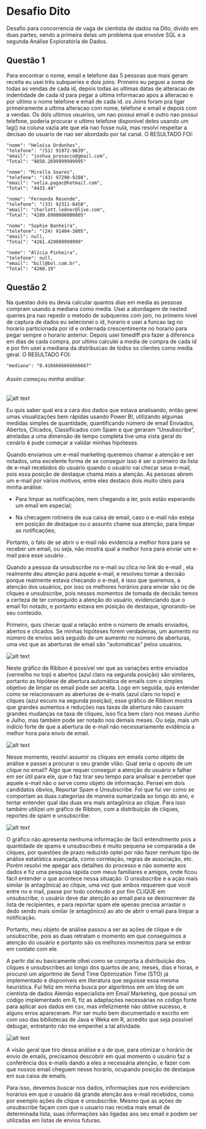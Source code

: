 # Desafio Dito
Desafio para concorrencia de vaga de cientista de dados na Dito, divido em duas partes, sendo a primeira delas um problema que envolve SQL e a segunda Análise Exploratória de Dados.

## Questão 1
Para encontrar o nome, email e telefone das 5 pessoas que mais geram receita eu usei três subqueries e dois joins. Primeiro eu peguei a soma de todas as vendas de cada id, depois todas as ultimas datas de alteracao de indentidade de cada id para pegar a ultima informacao apos a alteracao e por ultimo o nome telefone e email de cada id. os Joins foram pra ligar primeiramente a ultima alteracao com nome, telefone e email e depois com a vendas. Os dois ultimos usuarios, um nao possui email e outro nao possui telefone, poderia procurar o ultimo telefone disponivel deles usando um lag() na coluna vazia ate que ela nao fosse nula, mas resolvi respeitar a decisao do usuario de nao ser abordado por tal canal. O RESULTADO FOI:

    "nome": "Heloísa Ordonhes",
    "telefone": "(51) 91972-9639",
    "email": "joshua_prosacco@gmail.com",
    "Total": "4850.2699999999995"

    "nome": "Mirella Soares",
    "telefone": "(43) 97290-9288",
    "email": "velia.pagac@hotmail.com",
    "Total": "4433.44"

    "nome": "Fernanda Resende",
    "telefone": "(33) 92311-0450",
    "email": "charlott.ledner@live.com",
    "Total": "4289.6900000000005"
 
    "nome": "Sophie Banheira",
    "telefone": "(24) 91404-3805",
    "email": null,
    "Total": "4261.429999999999"
    
    "nome": "Alícia Pinheira",
    "telefone": null,
    "email": "bill@bol.com.br",
    "Total": "4260.19"
## Questão 2
Na questao dois eu devia calcular quantos dias em media as pessoas compram usando a mediana como media. Usei a abordagem de nested queries pra nao repedir o metodo de subqueries com join, no primeiro nivel de captura de dados eu selecionei o id, horario e usei a funcao lag no horario particionada por id e ordernada crescentimente no horario para pegar sempre o horario anterior. Depois usei timediff pra fazer a diferenca em dias de cada compra, por ultimo calculei a media de compra de cada id e por fim usei a mediana da distribuicao de todos os clientes como media geral. O RESULTADO FOI:

    "mediana": "0.4166666666666667"

###### Assim começou minha análise:

![alt text](https://github.com/eleuuterio/desafiodito/blob/master/pictures/Capturar.PNG)

Eu quis saber qual era a cara dos dados que estava analisando, então gerei umas visualizações bem rápidas  usando Power BI, utilizando algumas medidas simples de quantidade, quantificando número de email Enviados, Abertos, Clicados, Classificados com Spam e que geraram “Unsubscribe”, atreladas a uma dimensão de tempo completa tive uma vista geral do cenário é pude começar a validar minhas hipóteses.

Quando enviamos um e-mail marketing queremos chamar a atenção e ser notados, uma excelente forma de se conseguir isso é ser o primeiro da lista de e-mail recebidos do usuário quando o usuário vai checar seus e-mail, pois essa posição de destaque chama mais a atenção.
As pessoas abrem um e-mail por vários motivos, entre eles destaco dois muito úteis para minha análise:

- Para limpar as notificações, nem chegando a ler, pois estão esperando um email em especial;

- Na checagem rotineira de sua caixa de email, caso o e-mail não esteja em posição de destaque ou o assunto chame sua atenção, para limpar as notificações;

Portanto, o fato de se abrir o e-mail não evidencia a melhor hora para se receber um email, ou seja, não mostra qual a melhor hora para enviar um  e-mail para esse usuário . 

Quando a pessoa da unsubscribe no e-mail ou clica no link do e-mail , ela realmente deu atenção para aquele e-mail, e resolveu tomar a decisão porque realmente estava checando o e-mail, é isso que queremos, a atenção dos usuários, por isso os melhores horários para enviar são os de cliques e unsubscribe, pois nesses momentos de tomada de decisão temos a certeza de ter conseguido a atenção do usuário, evidenciando que o email foi notado, e portanto estava em posição de destaque, ignorando-se seu conteúdo.

Primeiro, quis checar qual a relação entre o número de emails enviados, abertos e clicados. Se minhas hipóteses forem verdadeiras, um aumento no número de envios será seguido de um aumento no número de aberturas, uma vez que as aberturas de email são “automáticas”  pelos usuários.

![alt text](https://github.com/eleuuterio/desafiodito/blob/master/pictures/2.PNG)

Neste gráfico de Ribbon é possível ver que as variações entre enviados (vermelho no top) e abertos (azul claro na segunda posição) são similares, portanto as hipótese de abertura automática de emails com o simples objetivo de limpar os email pode ser aceita. 
Logo em seguida, quis entender como se relacionavam as aberturas de e-mails (azul claro no topo) e cliques (azul escuro na segunda posição), esse gráfico de Ribbon mostra que grandes aumentos e reduções nas taxas de abertura não causam grandes mudanças na taxa de cliques, isso fica bem claro nos meses Junho e Julho, mas também pode ser notado nos demais meses. Ou seja, mais um indício forte de que a abertura de e-mail não necessariamente evidência a melhor hora para envio de email.

![alt text](https://github.com/eleuuterio/desafiodito/blob/master/pictures/sem%20enviadas.PNG)

Nesse momento, resolvi assumir os cliques em emails como objeto de análise e passei a procurar o seu grande vilão.  Qual seria o oposto de um clique no email? Algo que requer conseguir a atenção do usuário e falhar em ser útil para ele, que o faz tirar seu tempo para analisar e perceber que aquele e-mail não o serve como objeto de informação. Pensei em dois candidatos óbvios, Reportar Spam e Unsubscribe.
Foi que fui ver como se comportam as duas categorias de maneira sumarizada ao longo do ano, e tentar entender qual das duas era mais antagônica ao clique. Para isso também utilizei um gráfico de Ribbon, com a distribuição de cliques, reportes de spam e unsubscribe:

![alt text](https://github.com/eleuuterio/desafiodito/blob/master/pictures/cliques%20spam%20e%20unsubriscrible.PNG)

O gráfico não apresenta nenhuma informação de fácil entendimento pois a quantidade de spams e unsubscribes é muito pequena se comparada a de cliques,  por questões de prazo reduzido optei por não fazer nenhum tipo de análise estatística avançada, como correlação, regras de associação, etc. Porém resolvi me apegar aos detalhes do processo e não somente aos dados e fiz uma pesquisa rápida com meus familiares e amigos, onde ficou fácil entender o que acontece nessa situação. O unsubscribe e a ação mais  similar (e antagônica) ao clique, uma vez que ambos requerem que você entre no e mail, passe por todo conteudo e por fim CLIQUE em unsubscribe, o usuário deve dar atenção ao email para se desinscrever da lista de recipientes, e para reportar spam ele apenas precisa arrastar o dedo sendo mais similar (e antagônico) ao ato de abrir o email para limpar a notificação.

Portanto, meu objeto de análise passou a ser as ações de clique e de unsubscribe, pois as duas retratam o momento em que conseguimos a atenção do usuário e portanto são os melhores momentos para se entrar em contato com ele.

A partir daí eu basicamente olhei como se comporta a distribuição dos cliques e unsubscribes ao longo dos quartos de ano, meses, dias e horas, e procurei um algoritmo de Send Time Optimization Time (STO) já implementado e disponíveis em literatura que seguisse essa mesma heurística. Fui feliz em minha busca por algoritmos em um blog de um cientista de dados Alemão especialista em Email Marketing, que possui um código implementado em R, fiz as adaptações necessárias no código fonte para aplicar aos dados em csv, mas infelizmente não obtive sucesso, e alguns erros apareceram. Por ser muito bem documentado e escrito em com uso das bibliotecas de Java e Weka em R, acredito que seja possível debugar, entretanto não me empenhei a tal atividade.

![alt text](https://github.com/eleuuterio/desafiodito/blob/master/pictures/cliques%20por%20hora.PNG)

A visão geral que tiro dessa análise e a de que, para otimizar o horário de envio de emails, precisamos descobrir em qual momento o usuário faz a conferência dos e-mails dando a eles a necessária atenção, e fazer com que nossos email cheguem nesse horário, ocupando posição de destaque em sua caixa de emails. 

Para isso, devemos buscar nos dados, informações que nos evidenciam horários em que o usuário dá grande atenção aos e-mail recebidos, como por exemplo ações de clique e unsubscribe. Mesmo que as ações de unsubscribe façam com que o usuario nao receba mais email de determinada lista, suas informações são ligadas aos seu email e podem ser utilizadas em listas de envios futuras.
